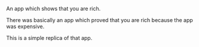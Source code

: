 An app which shows that you are rich.

There was basically an app which proved that you are rich because the app was expensive.

This is a simple replica of that app.
